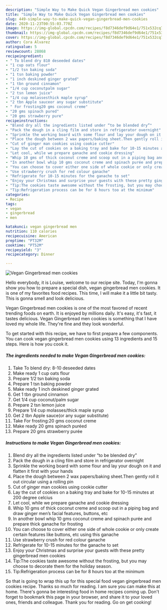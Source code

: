 ```yaml
---
description: "Simple Way to Make Quick Vegan Gingerbread men cookies"
title: "Simple Way to Make Quick Vegan Gingerbread men cookies"
slug: 449-simple-way-to-make-quick-vegan-gingerbread-men-cookies
date: 2020-11-23T00:55:03.770Z
image: https://img-global.cpcdn.com/recipes/f8d7346def9d64e1/751x532cq70/vegan-gingerbread-men-cookies-recipe-main-photo.jpg
thumbnail: https://img-global.cpcdn.com/recipes/f8d7346def9d64e1/751x532cq70/vegan-gingerbread-men-cookies-recipe-main-photo.jpg
cover: https://img-global.cpcdn.com/recipes/f8d7346def9d64e1/751x532cq70/vegan-gingerbread-men-cookies-recipe-main-photo.jpg
author: Cora Alvarez
ratingvalue: 5
reviewcount: 28868
recipeingredient:
- " To blend dry 810 deseeded dates"
- "1 cup oats flour"
- "1/2 tsn baking soda"
- "1 tsn baking powder"
- "1 inch deskined ginger grated"
- "1 tbn ground cinnamon"
- "1/4 cup coconutpalm sugar"
- "2 tsn lemon juice"
- "1/4 cup molassesthick maple syrup"
- "2 tbn Apple sauceor any sugar substitute"
- " For frosting20 gms coconut creme"
- "20 gms spinach pured"
- "20 gms strawberry pure"
recipeinstructions:
- "Blend dry all the ingredients listed under “to be blended dry”"
- "Pack the dough in a cling film and store in refrigerator overnight"
- "Sprinkle the working board with some flour and lay your dough on it and flatten it first with your hands"
- "Place the dough between 2 wax papers/baking sheet.Then gently roll it out circular using a rolling pin"
- "Cut of ginger man cookies using cookie cutter"
- "Lay the cut of cookies on a baking tray and bake for 10-15 minutes at 200 degree celcius"
- "Let cool, while we prepare ganache and cookie dressing"
- "Whip 10 gms of thick coconut creme and scoop out in a piping bag and draw ginger men’s facial features, buttons, etc"
- "In another bowl whip 10 gms coconut creme and spinach purée and prepare thick ganache for frosting"
- "You can choose to cover either one side of whole cookie or only create certain features like buttons, etc using this ganache"
- "Use strawberry crush for red colour ganache"
- "Refrigerate for 10-15 minutes for the ganache to set"
- "Enjoy your Christmas and surprise your guests with these pretty gingerbread men cookies"
- "Tip:The cookies taste awesome without the frosting, but you may choose to decorate them for the holiday season."
- "Tip:Refrigeration process can be for 8 hours too at the minimum"
categories:
- Recipe
tags:
- vegan
- gingerbread
- men

katakunci: vegan gingerbread men 
nutrition: 110 calories
recipecuisine: American
preptime: "PT32M"
cooktime: "PT52M"
recipeyield: "3"
recipecategory: Dinner

---
```



![Vegan Gingerbread men cookies](https://img-global.cpcdn.com/recipes/f8d7346def9d64e1/751x532cq70/vegan-gingerbread-men-cookies-recipe-main-photo.jpg)

Hello everybody, it is Louise, welcome to our recipe site. Today, I'm gonna show you how to prepare a special dish, vegan gingerbread men cookies. It is one of my favorites food recipes. This time, I will make it a little bit tasty. This is gonna smell and look delicious.

Vegan Gingerbread men cookies is one of the most favored of recent trending foods on earth. It is enjoyed by millions daily. It's easy, it's fast, it tastes delicious. Vegan Gingerbread men cookies is something that I have loved my whole life. They're fine and they look wonderful.




To get started with this recipe, we have to first prepare a few components. You can cook vegan gingerbread men cookies using 13 ingredients and 15 steps. Here is how you cook it.

<!--inarticleads1-->

##### The ingredients needed to make Vegan Gingerbread men cookies:

1. Take  To blend dry: 8-10 deseeded dates
1. Make ready 1 cup oats flour
1. Prepare 1/2 tsn baking soda
1. Prepare 1 tsn baking powder
1. Make ready 1 inch deskined ginger grated
1. Get 1 tbn ground cinnamon
1. Get 1/4 cup coconut/palm sugar
1. Prepare 2 tsn lemon juice
1. Prepare 1/4 cup molasses/thick maple syrup
1. Get 2 tbn Apple sauce(or any sugar substitute)
1. Take  For frosting:20 gms coconut creme
1. Make ready 20 gms spinach puréed
1. Prepare 20 gms strawberry purée




<!--inarticleads2-->

##### Instructions to make Vegan Gingerbread men cookies:

1. Blend dry all the ingredients listed under “to be blended dry”
1. Pack the dough in a cling film and store in refrigerator overnight
1. Sprinkle the working board with some flour and lay your dough on it and flatten it first with your hands
1. Place the dough between 2 wax papers/baking sheet.Then gently roll it out circular using a rolling pin
1. Cut of ginger man cookies using cookie cutter
1. Lay the cut of cookies on a baking tray and bake for 10-15 minutes at 200 degree celcius
1. Let cool, while we prepare ganache and cookie dressing
1. Whip 10 gms of thick coconut creme and scoop out in a piping bag and draw ginger men’s facial features, buttons, etc
1. In another bowl whip 10 gms coconut creme and spinach purée and prepare thick ganache for frosting
1. You can choose to cover either one side of whole cookie or only create certain features like buttons, etc using this ganache
1. Use strawberry crush for red colour ganache
1. Refrigerate for 10-15 minutes for the ganache to set
1. Enjoy your Christmas and surprise your guests with these pretty gingerbread men cookies
1. Tip:The cookies taste awesome without the frosting, but you may choose to decorate them for the holiday season.
1. Tip:Refrigeration process can be for 8 hours too at the minimum




So that is going to wrap this up for this special food vegan gingerbread men cookies recipe. Thanks so much for reading. I am sure you can make this at home. There's gonna be interesting food in home recipes coming up. Don't forget to bookmark this page in your browser, and share it to your loved ones, friends and colleague. Thank you for reading. Go on get cooking!
